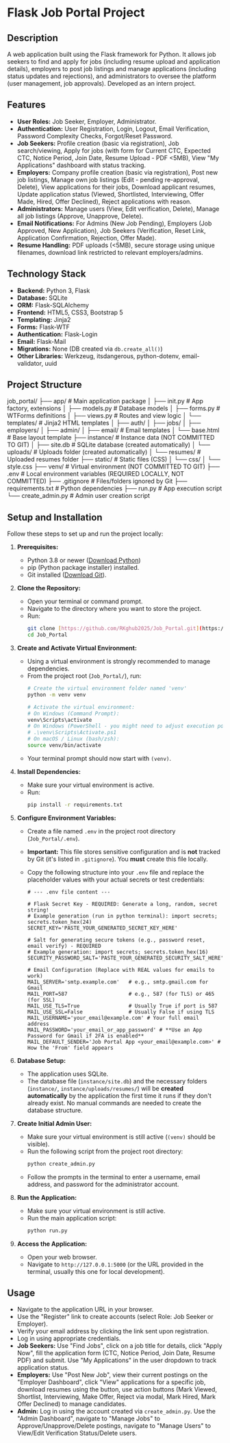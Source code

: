 # Flask Job Portal Project

## Description
A web application built using the Flask framework for Python. It allows job seekers to find and apply for jobs (including resume upload and application details), employers to post job listings and manage applications (including status updates and rejections), and administrators to oversee the platform (user management, job approvals). Developed as an intern project.

## Features
* **User Roles:** Job Seeker, Employer, Administrator.
* **Authentication:** User Registration, Login, Logout, Email Verification, Password Complexity Checks, Forgot/Reset Password.
* **Job Seekers:** Profile creation (basic via registration), Job search/viewing, Apply for jobs (with form for Current CTC, Expected CTC, Notice Period, Join Date, Resume Upload - PDF <5MB), View "My Applications" dashboard with status tracking.
* **Employers:** Company profile creation (basic via registration), Post new job listings, Manage own job listings (Edit - pending re-approval, Delete), View applications for their jobs, Download applicant resumes, Update application status (Viewed, Shortlisted, Interviewing, Offer Made, Hired, Offer Declined), Reject applications with reason.
* **Administrators:** Manage users (View, Edit verification, Delete), Manage all job listings (Approve, Unapprove, Delete).
* **Email Notifications:** For Admins (New Job Pending), Employers (Job Approved, New Application), Job Seekers (Verification, Reset Link, Application Confirmation, Rejection, Offer Made).
* **Resume Handling:** PDF uploads (<5MB), secure storage using unique filenames, download link restricted to relevant employers/admins.

## Technology Stack
* **Backend:** Python 3, Flask
* **Database:** SQLite
* **ORM:** Flask-SQLAlchemy
* **Frontend:** HTML5, CSS3, Bootstrap 5
* **Templating:** Jinja2
* **Forms:** Flask-WTF
* **Authentication:** Flask-Login
* **Email:** Flask-Mail
* **Migrations:** None (DB created via `db.create_all()`)
* **Other Libraries:** Werkzeug, itsdangerous, python-dotenv, email-validator, uuid

## Project Structure
job_portal/
├── app/                  # Main application package
│   ├── init.py       # App factory, extensions
│   ├── models.py         # Database models
│   ├── forms.py          # WTForms definitions
│   ├── views.py          # Routes and view logic
│   └── templates/        # Jinja2 HTML templates
│       ├── auth/
│       ├── jobs/
│       ├── employers/
│       ├── admin/
│       ├── email/        # Email templates
│       └── base.html     # Base layout template
├── instance/             # Instance data (NOT COMMITTED TO GIT)
│   ├── site.db           # SQLite database (created automatically)
│   └── uploads/          # Uploads folder (created automatically)
│       └── resumes/      # Uploaded resumes folder
├── static/               # Static files (CSS)
│   └── css/
│       └── style.css
├── venv/                 # Virtual environment (NOT COMMITTED TO GIT)
├── .env                  # Local environment variables (REQUIRED LOCALLY, NOT COMMITTED)
├── .gitignore            # Files/folders ignored by Git
├── requirements.txt      # Python dependencies
├── run.py                # App execution script
└── create_admin.py       # Admin user creation script

## Setup and Installation

Follow these steps to set up and run the project locally:

1.  **Prerequisites:**
    * Python 3.8 or newer ([Download Python](https://www.python.org/))
    * pip (Python package installer) installed.
    * Git installed ([Download Git](https://git-scm.com/)).

2.  **Clone the Repository:**
    * Open your terminal or command prompt.
    * Navigate to the directory where you want to store the project.
    * Run:
        ```bash
        git clone [https://github.com/RKghub2025/Job_Portal.git](https://github.com/RKghub2025/Job_Portal.git)
        cd Job_Portal
        ```

3.  **Create and Activate Virtual Environment:**
    * Using a virtual environment is strongly recommended to manage dependencies.
    * From the project root (`Job_Portal/`), run:
        ```bash
        # Create the virtual environment folder named 'venv'
        python -m venv venv

        # Activate the virtual environment:
        # On Windows (Command Prompt):
        venv\Scripts\activate
        # On Windows (PowerShell - you might need to adjust execution policy):
        # .\venv\Scripts\Activate.ps1
        # On macOS / Linux (bash/zsh):
        source venv/bin/activate
        ```
    * Your terminal prompt should now start with `(venv)`.

4.  **Install Dependencies:**
    * Make sure your virtual environment is active.
    * Run:
        ```bash
        pip install -r requirements.txt
        ```

5.  **Configure Environment Variables:**
    * Create a file named `.env` in the project root directory (`Job_Portal/.env`).
    * **Important:** This file stores sensitive configuration and is **not** tracked by Git (it's listed in `.gitignore`). You **must** create this file locally.
    * Copy the following structure into your `.env` file and replace the placeholder values with your actual secrets or test credentials:

        ```dotenv
        # --- .env file content ---

        # Flask Secret Key - REQUIRED: Generate a long, random, secret string!
        # Example generation (run in python terminal): import secrets; secrets.token_hex(24)
        SECRET_KEY='PASTE_YOUR_GENERATED_SECRET_KEY_HERE'

        # Salt for generating secure tokens (e.g., password reset, email verify) - REQUIRED
        # Example generation: import secrets; secrets.token_hex(16)
        SECURITY_PASSWORD_SALT='PASTE_YOUR_GENERATED_SECURITY_SALT_HERE'

        # Email Configuration (Replace with REAL values for emails to work)
        MAIL_SERVER='smtp.example.com'   # e.g., smtp.gmail.com for Gmail
        MAIL_PORT=587                    # e.g., 587 (for TLS) or 465 (for SSL)
        MAIL_USE_TLS=True                # Usually True if port is 587
        MAIL_USE_SSL=False               # Usually False if using TLS
        MAIL_USERNAME='your_email@example.com' # Your full email address
        MAIL_PASSWORD='your_email_or_app_password' # **Use an App Password for Gmail if 2FA is enabled**
        MAIL_DEFAULT_SENDER='Job Portal App <your_email@example.com>' # How the 'From' field appears
        ```

6.  **Database Setup:**
    * The application uses SQLite.
    * The database file (`instance/site.db`) and the necessary folders (`instance/`, `instance/uploads/resumes/`) will be **created automatically** by the application the first time it runs if they don't already exist. No manual commands are needed to create the database structure.

7.  **Create Initial Admin User:**
    * Make sure your virtual environment is still active (`(venv)` should be visible).
    * Run the following script from the project root directory:
        ```bash
        python create_admin.py
        ```
    * Follow the prompts in the terminal to enter a username, email address, and password for the administrator account.

8.  **Run the Application:**
    * Make sure your virtual environment is still active.
    * Run the main application script:
        ```bash
        python run.py
        ```

9.  **Access the Application:**
    * Open your web browser.
    * Navigate to `http://127.0.0.1:5000` (or the URL provided in the terminal, usually this one for local development).

## Usage
* Navigate to the application URL in your browser.
* Use the "Register" link to create accounts (select Role: Job Seeker or Employer).
* Verify your email address by clicking the link sent upon registration.
* Log in using appropriate credentials.
* **Job Seekers:** Use "Find Jobs", click on a job title for details, click "Apply Now", fill the application form (CTC, Notice Period, Join Date, Resume PDF) and submit. Use "My Applications" in the user dropdown to track application status.
* **Employers:** Use "Post New Job", view their current postings on the "Employer Dashboard", click "View" applications for a specific job, download resumes using the button, use action buttons (Mark Viewed, Shortlist, Interviewing, Make Offer, Reject via modal, Mark Hired, Mark Offer Declined) to manage candidates.
* **Admin:** Log in using the account created via `create_admin.py`. Use the "Admin Dashboard", navigate to "Manage Jobs" to Approve/Unapprove/Delete postings, navigate to "Manage Users" to View/Edit Verification Status/Delete users.

